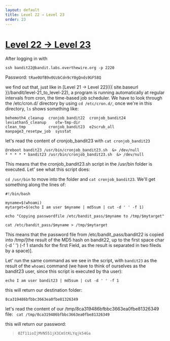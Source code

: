 ```yaml
---
layout: default
title: Level 22 → Level 23
order: 23
---
```


# [Level 22 → Level 23](https://overthewire.org/wargames/bandit/bandit23.html)
After logging in with 

`ssh bandit22@bandit.labs.overthewire.org -p 2220`

Password: `tRae0UfB9v0UzbCdn9cY0gQnds9GF58Q`

we find out that, just like in [Level 21 → Level 22]({{ site.baseurl }}/bandit/level-21_to_level-22), a program is running automatically at regular intervals from cron, the time-based job scheduler. We have to look through the /etc/cron.d/ directory by using `cd /etc/cron.d/`, once we're in this directory, `ls` shows something like:

```
behemoth4_cleanup  cronjob_bandit22  cronjob_bandit24  leviathan5_cleanup    otw-tmp-dir
clean_tmp          cronjob_bandit23  e2scrub_all       manpage3_resetpw_job  sysstat
```

let's read the content of cronjob_bandit23 with `cat cronjob_bandit23`

```
@reboot bandit23 /usr/bin/cronjob_bandit23.sh  &> /dev/null
* * * * * bandit23 /usr/bin/cronjob_bandit23.sh  &> /dev/null
```

This means that the cronjob_bandit23.sh script in the /usr/bin folder is executed. Let' see what this script does:

`cd /usr/bin` to move into the folder and `cat cronjob_bandit23`. We'll get something along the lines of:

```
#!/bin/bash

myname=$(whoami)
mytarget=$(echo I am user $myname | md5sum | cut -d ' ' -f 1)

echo "Copying passwordfile /etc/bandit_pass/$myname to /tmp/$mytarget"

cat /etc/bandit_pass/$myname > /tmp/$mytarget
```

This means that the password file from /etc/bandit_pass/bandit22 is copied into /tmp/[the result of the MD5 hash on bandit22, up to the first space char (-d ' ') (-f 1 stands for the first Field, as the result is separated in two fileds by a space)].

Let' run the same command as we see in the script, with `bandit23` as the result of the `whoami` command (we have to think of ourselves as the bandit23 user, since this script is executed by tha user):

`echo I am user bandit23 | md5sum | cut -d ' ' -f 1`

this will return our destination folder:

`8ca319486bfbbc3663ea0fbe81326349`

let's read the content of our /tmp/8ca319486bfbbc3663ea0fbe81326349 file: ` cat /tmp/8ca319486bfbbc3663ea0fbe81326349`

this will return our password:

> `0Zf11ioIjMVN551jX3CmStKLYqjk54Ga`